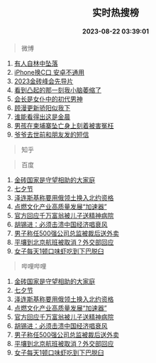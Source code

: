 <div align="center"><h2>实时热搜榜</h2><h4>2023-08-22 03:39:01</h4></div>

> 微博  

1. [有人自林中坠落](https://s.weibo.com/weibo?q=%E6%9C%89%E4%BA%BA%E8%87%AA%E6%9E%97%E4%B8%AD%E5%9D%A0%E8%90%BD&t=31&band_rank=1&Refer=top)<br />
2. [iPhone换C口 安卓不通用](https://s.weibo.com/weibo?q=iPhone%E6%8D%A2C%E5%8F%A3%20%E5%AE%89%E5%8D%93%E4%B8%8D%E9%80%9A%E7%94%A8&t=31&band_rank=2&Refer=top)<br />
3. [2023金砖峰会先导片](https://s.weibo.com/weibo?q=%232023%E9%87%91%E7%A0%96%E5%B3%B0%E4%BC%9A%E5%85%88%E5%AF%BC%E7%89%87%23&t=31&band_rank=3&Refer=top)<br />
4. [看到凸起的那一刻我小脑萎缩了](https://s.weibo.com/weibo?q=%E7%9C%8B%E5%88%B0%E5%87%B8%E8%B5%B7%E7%9A%84%E9%82%A3%E4%B8%80%E5%88%BB%E6%88%91%E5%B0%8F%E8%84%91%E8%90%8E%E7%BC%A9%E4%BA%86&t=31&band_rank=4&Refer=top)<br />
5. [会长是女仆中的初代男神](https://s.weibo.com/weibo?q=%23%E4%BC%9A%E9%95%BF%E6%98%AF%E5%A5%B3%E4%BB%86%E4%B8%AD%E7%9A%84%E5%88%9D%E4%BB%A3%E7%94%B7%E7%A5%9E%23&t=31&band_rank=5&Refer=top)<br />
6. [顾漫更新骄阳似我下](https://s.weibo.com/weibo?q=%23%E9%A1%BE%E6%BC%AB%E6%9B%B4%E6%96%B0%E9%AA%84%E9%98%B3%E4%BC%BC%E6%88%91%E4%B8%8B%23&t=31&band_rank=6&Refer=top)<br />
7. [谁能看得出这是金晨](https://s.weibo.com/weibo?q=%23%E8%B0%81%E8%83%BD%E7%9C%8B%E5%BE%97%E5%87%BA%E8%BF%99%E6%98%AF%E9%87%91%E6%99%A8%23&t=31&band_rank=7&Refer=top)<br />
8. [男孩在柬埔寨坠亡身上刻着被害冤枉](https://s.weibo.com/weibo?q=%23%E7%94%B7%E5%AD%A9%E5%9C%A8%E6%9F%AC%E5%9F%94%E5%AF%A8%E5%9D%A0%E4%BA%A1%E8%BA%AB%E4%B8%8A%E5%88%BB%E7%9D%80%E8%A2%AB%E5%AE%B3%E5%86%A4%E6%9E%89%23&t=31&band_rank=8&Refer=top)<br />
9. [爷爷去世前和朋友发的短信](https://s.weibo.com/weibo?q=%23%E7%88%B7%E7%88%B7%E5%8E%BB%E4%B8%96%E5%89%8D%E5%92%8C%E6%9C%8B%E5%8F%8B%E5%8F%91%E7%9A%84%E7%9F%AD%E4%BF%A1%23&t=31&band_rank=9&Refer=top)<br />

> 知乎  


> 百度  

1. [金砖国家是守望相助的大家庭](https://www.baidu.com/s?wd=%E9%87%91%E7%A0%96%E5%9B%BD%E5%AE%B6%E6%98%AF%E5%AE%88%E6%9C%9B%E7%9B%B8%E5%8A%A9%E7%9A%84%E5%A4%A7%E5%AE%B6%E5%BA%AD&sa=fyb_news&rsv_dl=fyb_news)<br />
2. [七夕节](https://www.baidu.com/s?wd=%E4%B8%83%E5%A4%95%E8%8A%82&sa=fyb_news&rsv_dl=fyb_news)<br />
3. [泽连斯基称要用俄领土换入北约资格](https://www.baidu.com/s?wd=%E6%B3%BD%E8%BF%9E%E6%96%AF%E5%9F%BA%E7%A7%B0%E8%A6%81%E7%94%A8%E4%BF%84%E9%A2%86%E5%9C%9F%E6%8D%A2%E5%85%A5%E5%8C%97%E7%BA%A6%E8%B5%84%E6%A0%BC&sa=fyb_news&rsv_dl=fyb_news)<br />
4. [点燃文化产业高质量发展“加速器”](https://www.baidu.com/s?wd=%E7%82%B9%E7%87%83%E6%96%87%E5%8C%96%E4%BA%A7%E4%B8%9A%E9%AB%98%E8%B4%A8%E9%87%8F%E5%8F%91%E5%B1%95%E2%80%9C%E5%8A%A0%E9%80%9F%E5%99%A8%E2%80%9D&sa=fyb_news&rsv_dl=fyb_news)<br />
5. [官方回应千万富翁被儿子送精神病院](https://www.baidu.com/s?wd=%E5%AE%98%E6%96%B9%E5%9B%9E%E5%BA%94%E5%8D%83%E4%B8%87%E5%AF%8C%E7%BF%81%E8%A2%AB%E5%84%BF%E5%AD%90%E9%80%81%E7%B2%BE%E7%A5%9E%E7%97%85%E9%99%A2&sa=fyb_news&rsv_dl=fyb_news)<br />
6. [胡锡进：必须击溃中国经济唱衰风](https://www.baidu.com/s?wd=%E8%83%A1%E9%94%A1%E8%BF%9B%EF%BC%9A%E5%BF%85%E9%A1%BB%E5%87%BB%E6%BA%83%E4%B8%AD%E5%9B%BD%E7%BB%8F%E6%B5%8E%E5%94%B1%E8%A1%B0%E9%A3%8E&sa=fyb_news&rsv_dl=fyb_news)<br />
7. [男子称任500强公司总监被裁后送外卖](https://www.baidu.com/s?wd=%E7%94%B7%E5%AD%90%E7%A7%B0%E4%BB%BB500%E5%BC%BA%E5%85%AC%E5%8F%B8%E6%80%BB%E7%9B%91%E8%A2%AB%E8%A3%81%E5%90%8E%E9%80%81%E5%A4%96%E5%8D%96&sa=fyb_news&rsv_dl=fyb_news)<br />
8. [平壤到北京航班被取消？外交部回应](https://www.baidu.com/s?wd=%E5%B9%B3%E5%A3%A4%E5%88%B0%E5%8C%97%E4%BA%AC%E8%88%AA%E7%8F%AD%E8%A2%AB%E5%8F%96%E6%B6%88%EF%BC%9F%E5%A4%96%E4%BA%A4%E9%83%A8%E5%9B%9E%E5%BA%94&sa=fyb_news&rsv_dl=fyb_news)<br />
9. [女子每天1顿口味虾吃到下巴脱臼](https://www.baidu.com/s?wd=%E5%A5%B3%E5%AD%90%E6%AF%8F%E5%A4%A91%E9%A1%BF%E5%8F%A3%E5%91%B3%E8%99%BE%E5%90%83%E5%88%B0%E4%B8%8B%E5%B7%B4%E8%84%B1%E8%87%BC&sa=fyb_news&rsv_dl=fyb_news)<br />

> 哔哩哔哩  

1. [金砖国家是守望相助的大家庭](https://www.baidu.com/s?wd=%E9%87%91%E7%A0%96%E5%9B%BD%E5%AE%B6%E6%98%AF%E5%AE%88%E6%9C%9B%E7%9B%B8%E5%8A%A9%E7%9A%84%E5%A4%A7%E5%AE%B6%E5%BA%AD&sa=fyb_news&rsv_dl=fyb_news)<br />
2. [七夕节](https://www.baidu.com/s?wd=%E4%B8%83%E5%A4%95%E8%8A%82&sa=fyb_news&rsv_dl=fyb_news)<br />
3. [泽连斯基称要用俄领土换入北约资格](https://www.baidu.com/s?wd=%E6%B3%BD%E8%BF%9E%E6%96%AF%E5%9F%BA%E7%A7%B0%E8%A6%81%E7%94%A8%E4%BF%84%E9%A2%86%E5%9C%9F%E6%8D%A2%E5%85%A5%E5%8C%97%E7%BA%A6%E8%B5%84%E6%A0%BC&sa=fyb_news&rsv_dl=fyb_news)<br />
4. [点燃文化产业高质量发展“加速器”](https://www.baidu.com/s?wd=%E7%82%B9%E7%87%83%E6%96%87%E5%8C%96%E4%BA%A7%E4%B8%9A%E9%AB%98%E8%B4%A8%E9%87%8F%E5%8F%91%E5%B1%95%E2%80%9C%E5%8A%A0%E9%80%9F%E5%99%A8%E2%80%9D&sa=fyb_news&rsv_dl=fyb_news)<br />
5. [官方回应千万富翁被儿子送精神病院](https://www.baidu.com/s?wd=%E5%AE%98%E6%96%B9%E5%9B%9E%E5%BA%94%E5%8D%83%E4%B8%87%E5%AF%8C%E7%BF%81%E8%A2%AB%E5%84%BF%E5%AD%90%E9%80%81%E7%B2%BE%E7%A5%9E%E7%97%85%E9%99%A2&sa=fyb_news&rsv_dl=fyb_news)<br />
6. [胡锡进：必须击溃中国经济唱衰风](https://www.baidu.com/s?wd=%E8%83%A1%E9%94%A1%E8%BF%9B%EF%BC%9A%E5%BF%85%E9%A1%BB%E5%87%BB%E6%BA%83%E4%B8%AD%E5%9B%BD%E7%BB%8F%E6%B5%8E%E5%94%B1%E8%A1%B0%E9%A3%8E&sa=fyb_news&rsv_dl=fyb_news)<br />
7. [男子称任500强公司总监被裁后送外卖](https://www.baidu.com/s?wd=%E7%94%B7%E5%AD%90%E7%A7%B0%E4%BB%BB500%E5%BC%BA%E5%85%AC%E5%8F%B8%E6%80%BB%E7%9B%91%E8%A2%AB%E8%A3%81%E5%90%8E%E9%80%81%E5%A4%96%E5%8D%96&sa=fyb_news&rsv_dl=fyb_news)<br />
8. [平壤到北京航班被取消？外交部回应](https://www.baidu.com/s?wd=%E5%B9%B3%E5%A3%A4%E5%88%B0%E5%8C%97%E4%BA%AC%E8%88%AA%E7%8F%AD%E8%A2%AB%E5%8F%96%E6%B6%88%EF%BC%9F%E5%A4%96%E4%BA%A4%E9%83%A8%E5%9B%9E%E5%BA%94&sa=fyb_news&rsv_dl=fyb_news)<br />
9. [女子每天1顿口味虾吃到下巴脱臼](https://www.baidu.com/s?wd=%E5%A5%B3%E5%AD%90%E6%AF%8F%E5%A4%A91%E9%A1%BF%E5%8F%A3%E5%91%B3%E8%99%BE%E5%90%83%E5%88%B0%E4%B8%8B%E5%B7%B4%E8%84%B1%E8%87%BC&sa=fyb_news&rsv_dl=fyb_news)<br />
